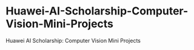 # Huawei-AI-Scholarship-Computer-Vision-Mini-Projects
Huawei AI Scholarship: Computer Vision Mini Projects
